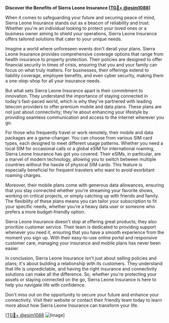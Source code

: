 **Discover the Benefits of Sierra Leone Insurance [[TG💪+ @esim1088](https://t.me/s/esim1088)]**

When it comes to safeguarding your future and securing peace of mind, Sierra Leone Insurance stands out as a beacon of reliability and trust. Whether you're an individual looking to protect your loved ones or a business owner aiming to shield your operations, Sierra Leone Insurance offers tailored solutions that cater to your unique needs. 

Imagine a world where unforeseen events don't derail your plans. Sierra Leone Insurance provides comprehensive coverage options that range from health insurance to property protection. Their policies are designed to offer financial security in times of crisis, ensuring that you and your family can focus on what truly matters. For businesses, their offerings extend to liability coverage, employee benefits, and even cyber security, making them a one-stop-shop for all your insurance needs.

But what sets Sierra Leone Insurance apart is their commitment to innovation. They understand the importance of staying connected in today's fast-paced world, which is why they've partnered with leading telecom providers to offer premium mobile and data plans. These plans are not just about connectivity; they're about enhancing your lifestyle by providing seamless communication and access to the internet wherever you go.

For those who frequently travel or work remotely, their mobile and data packages are a game-changer. You can choose from various SIM card types, each designed to meet different usage patterns. Whether you need a local SIM for occasional calls or a global eSIM for international roaming, Sierra Leone Insurance has got you covered. Their eSIMs, in particular, are a marvel of modern technology, allowing you to switch between multiple countries without the hassle of physical SIM cards. This feature is especially beneficial for frequent travelers who want to avoid exorbitant roaming charges.

Moreover, their mobile plans come with generous data allowances, ensuring that you stay connected whether you're streaming your favorite shows, working on critical projects, or simply catching up with friends and family. The flexibility of these plans means you can tailor your subscription to fit your specific needs, whether you're a heavy data user or someone who prefers a more budget-friendly option.

Sierra Leone Insurance doesn't stop at offering great products; they also prioritize customer service. Their team is dedicated to providing support whenever you need it, ensuring that you have a smooth experience from the moment you sign up. With their easy-to-use online portal and responsive customer care, managing your insurance and mobile plans has never been easier.

In conclusion, Sierra Leone Insurance isn't just about selling policies and plans; it's about building a relationship with its customers. They understand that life is unpredictable, and having the right insurance and connectivity solutions can make all the difference. So, whether you're protecting your assets or staying connected on the go, Sierra Leone Insurance is here to help you navigate life with confidence.

Don't miss out on the opportunity to secure your future and enhance your connectivity. Visit their website or contact their friendly team today to learn more about how Sierra Leone Insurance can transform your life.

[[TG💪+ @esim1088](https://t.me/s/esim1088) ![Image](https://i.postimg.cc/Y0z9fWf4/image.png)]
